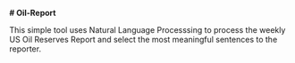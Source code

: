 <strong># Oil-Report</strong>
<p>This simple tool uses Natural Language Processsing to process the weekly US Oil Reserves Report and select the most meaningful sentences to the reporter.</p>
